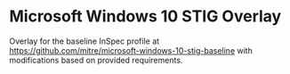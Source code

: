# Microsoft Windows 10 STIG Overlay

Overlay for the baseline InSpec profile at https://github.com/mitre/microsoft-windows-10-stig-baseline with modifications based on provided requirements.
